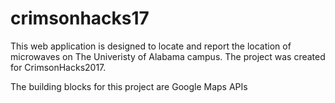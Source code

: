 # crimsonhacks17

This web application is designed to locate and report the location of microwaves on The Univeristy of Alabama campus. The project was created for CrimsonHacks2017.

The building blocks for this project are Google Maps APIs
